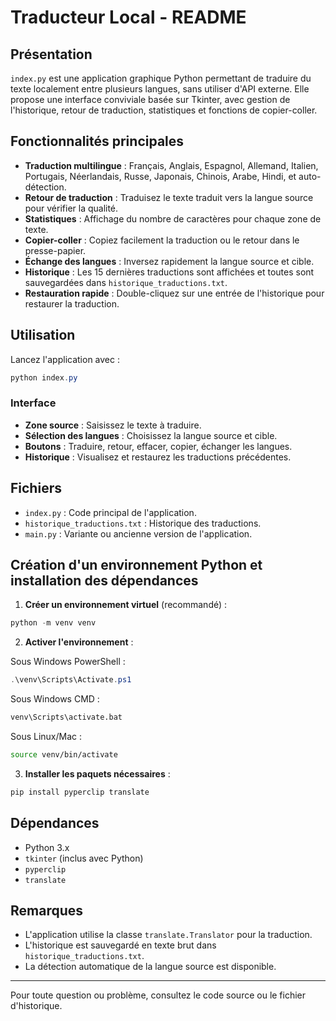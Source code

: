 # Traducteur Local - README

## Présentation

`index.py` est une application graphique Python permettant de traduire du texte localement entre plusieurs langues, sans utiliser d'API externe. Elle propose une interface conviviale basée sur Tkinter, avec gestion de l'historique, retour de traduction, statistiques et fonctions de copier-coller.

## Fonctionnalités principales

- **Traduction multilingue** : Français, Anglais, Espagnol, Allemand, Italien, Portugais, Néerlandais, Russe, Japonais, Chinois, Arabe, Hindi, et auto-détection.
- **Retour de traduction** : Traduisez le texte traduit vers la langue source pour vérifier la qualité.
- **Statistiques** : Affichage du nombre de caractères pour chaque zone de texte.
- **Copier-coller** : Copiez facilement la traduction ou le retour dans le presse-papier.
- **Échange des langues** : Inversez rapidement la langue source et cible.
- **Historique** : Les 15 dernières traductions sont affichées et toutes sont sauvegardées dans `historique_traductions.txt`.
- **Restauration rapide** : Double-cliquez sur une entrée de l'historique pour restaurer la traduction.

## Utilisation

Lancez l'application avec :

```powershell
python index.py
```

### Interface

- **Zone source** : Saisissez le texte à traduire.
- **Sélection des langues** : Choisissez la langue source et cible.
- **Boutons** : Traduire, retour, effacer, copier, échanger les langues.
- **Historique** : Visualisez et restaurez les traductions précédentes.

## Fichiers

- `index.py` : Code principal de l'application.
- `historique_traductions.txt` : Historique des traductions.
- `main.py` : Variante ou ancienne version de l'application.

## Création d'un environnement Python et installation des dépendances

1. **Créer un environnement virtuel** (recommandé) :

```powershell
python -m venv venv
```

2. **Activer l'environnement** :

Sous Windows PowerShell :

```powershell
.\venv\Scripts\Activate.ps1
```

Sous Windows CMD :

```cmd
venv\Scripts\activate.bat
```

Sous Linux/Mac :

```bash
source venv/bin/activate
```

3. **Installer les paquets nécessaires** :

```powershell
pip install pyperclip translate
```

## Dépendances

- Python 3.x
- `tkinter` (inclus avec Python)
- `pyperclip`
- `translate`

## Remarques

- L'application utilise la classe `translate.Translator` pour la traduction.
- L'historique est sauvegardé en texte brut dans `historique_traductions.txt`.
- La détection automatique de la langue source est disponible.

---

Pour toute question ou problème, consultez le code source ou le fichier d'historique.

